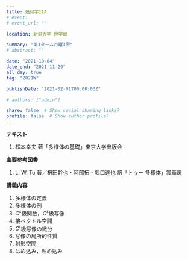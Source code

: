 ```yaml
---
title: 幾何学IIA
# event: 
# event_url: ""

location: 新潟大学 理学部

summary: "第3ターム月曜3限"
# abstract: ""

date: "2021-10-04"
date_end: "2021-11-29"
all_day: true
tag: "2021W"

publishDate: "2021-02-01T00:00:00Z"

# authors: ["admin"]

share: false  # Show social sharing links?
profile: false  # Show author profile?
---
```

**テキスト**

1. 松本幸夫 著「多様体の基礎」東京大学出版会

**主要参考図書**

1. L. W. Tu 著／枡田幹也・阿部拓・堀口達也 訳「トゥー 多様体」裳華房

**講義内容**

1. 多様体の定義
2. 多様体の例
3. $C^s$級関数，$C^s$級写像
4. 接ベクトル空間
5. $C^r$級写像の微分
6. 写像の局所的性質
7. 射影空間
8. はめ込み，埋め込み
